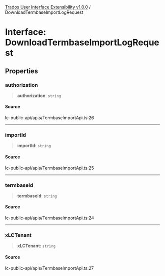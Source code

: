 [Trados User Interface Extensibility v1.0.0](../wiki/globals) / DownloadTermbaseImportLogRequest

# Interface: DownloadTermbaseImportLogRequest

## Properties

### authorization

> **authorization**: `string`

#### Source

lc-public-api/apis/TermbaseImportApi.ts:26

***

### importId

> **importId**: `string`

#### Source

lc-public-api/apis/TermbaseImportApi.ts:25

***

### termbaseId

> **termbaseId**: `string`

#### Source

lc-public-api/apis/TermbaseImportApi.ts:24

***

### xLCTenant

> **xLCTenant**: `string`

#### Source

lc-public-api/apis/TermbaseImportApi.ts:27
